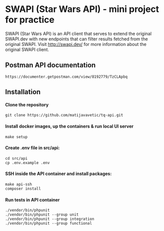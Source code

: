 # SWAPI (Star Wars API) - mini project for practice

SWAPI (Star Wars API) is an API client that serves to extend the original SWAPI.dev with new endpoints that can filter results fetched from the original SWAPI. Visit http://swapi.dev/ for more information about the original SWAPI client.

## Postman API documentation
```
https://documenter.getpostman.com/view/8192779/TzCLApbq
```

## Installation
#### Clone the repository
```
git clone https://github.com/matijavavetic/tq-api.git
```

#### Install docker images, up the containers & run local UI server
```
make setup
```

#### Create .env file in src/api:
```
cd src/api
cp .env.example .env
```

#### SSH inside the API container and install packages:
```
make api-ssh
composer install
```
#### Run tests in API container
```
./vendor/bin/phpunit
./vendor/bin/phpunit --group unit
./vendor/bin/phpunit --group integration
./vendor/bin/phpunit --group functional
```
